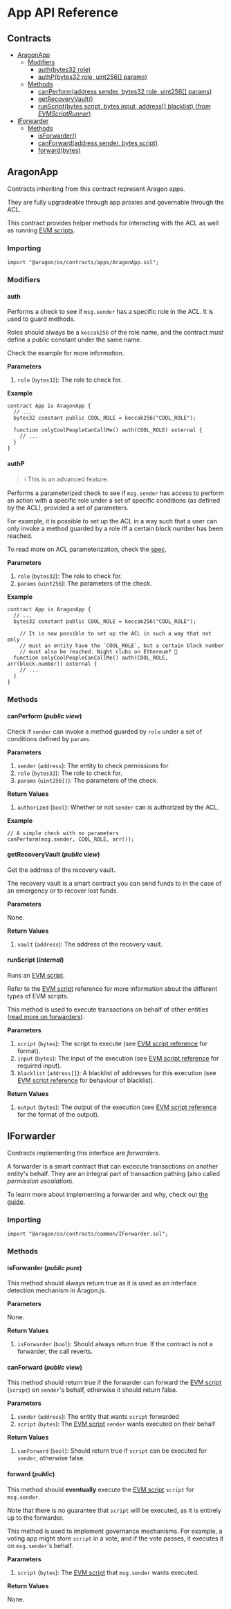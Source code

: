 # App API Reference

## Contracts

- [AragonApp](#aragonapp)
  - [Modifiers](#modifiers)
    - [auth(bytes32 role)](#auth)
    - [authP(bytes32 role, uint256\[\] params)](#authp)
  - [Methods](#methods)
    - [canPerform(address sender, bytes32 role, uint256\[\] params)](#canperform-public-view)
    - [getRecoveryVault()](#getrecoveryvault-public-view)
    - [runScript(bytes script, bytes input, address\[\] blacklist) (*from EVMScriptRunner*)](#runscript-internal)
- [IForwarder](#iforwarder)
  - [Methods](#methods-1)
    - [isForwarder()](#isforwarder)
    - [canForward(address sender, bytes script)](#canforward)
    - [forward(bytes)](#forward)

## AragonApp

Contracts inheriting from this contract represent Aragon apps.

They are fully upgradeable through app proxies and governable through the ACL.

This contract provides helper methods for interacting with the ACL as well as running [EVM scripts](EVM_SCRIPTS.md).

### Importing

```solidity
import "@aragon/os/contracts/apps/AragonApp.sol";
```

### Modifiers

#### auth

Performs a check to see if `msg.sender` has a specific role in the ACL. It is used to guard methods.

Roles should always be a `keccak256` of the role name, and the contract *must* define a public constant under the same name.

Check the example for more information.

**Parameters**

1. `role` (`bytes32`): The role to check for.

**Example**

```solidity
contract App is AragonApp {
  // ...
  bytes32 constant public COOL_ROLE = keccak256("COOL_ROLE");

  function onlyCoolPeopleCanCallMe() auth(COOL_ROLE) external {
    // ...
  }
}
```

#### authP

> ℹ️ This is an advanced feature.

Performs a parameterized check to see if `msg.sender` has access to perform an action with a specific role under a set of specific conditions (as defined by the ACL), provided a set of parameters.

For example, it is possible to set up the ACL in a way such that a user can only invoke a method guarded by a role iff a certain block number has been reached.

To read more on ACL parameterization, check the [spec](aragonOS.md#44-parameter-interpretation).

**Parameters**

1. `role` (`bytes32`): The role to check for.
2. `params` (`uint256`): The parameters of the check.

**Example**

```solidity
contract App is AragonApp {
  // ...
  bytes32 constant public COOL_ROLE = keccak256("COOL_ROLE");

	// It is now possible to set up the ACL in such a way that not only
	// must an entity have the `COOL_ROLE`, but a certain block number
	// must also be reached. Night clubs on Ethereum? 🤔
  function onlyCoolPeopleCanCallMe() auth(COOL_ROLE, arr(block.number)) external {
    // ...
  }
}
```

### Methods

#### canPerform (*public view*)

Check if `sender` can invoke a method guarded by `role` under a set of conditions defined by `params`.

**Parameters**

1. `sender` (`address`): The entity to check permissions for
2. `role` (`bytes32`): The role to check for.
3. `params` (`uint256[]`): The parameters of the check.

**Return Values**

1. `authorized` (`bool`): Whether or not `sender` can is authorized by the ACL.

**Example**

```solidity
// A simple check with no parameters
canPerform(msg.sender, COOL_ROLE, arr());
```

#### getRecoveryVault (*public view*)

Get the address of the recovery vault.

The recovery vault is a smart contract you can send funds to in the case of an emergency or to recover lost funds.

**Parameters**

None.

**Return Values**

1. `vault` (`address`): The address of the recovery vault.

#### runScript (*internal*)

Runs an [EVM script](EVM_SCRIPTS.md).

Refer to the [EVM script](EVM_SCRIPTS.md) reference for more information about the different types of EVM scripts.

This method is used to execute transactions on behalf of other entities ([read more on forwarders](FORWARDER.md)).

**Parameters**

1. `script` (`bytes`): The script to execute (see [EVM script reference](EVM_SCRIPTS.md) for format).
2. `input` (`bytes`): The input of the execution (see [EVM script reference](EVM_SCRIPTS.md) for required input).
3. `blacklist` (`address[]`): A blacklist of addresses for this execution (see [EVM script reference](EVM_SCRIPTS.md) for behaviour of blacklist).

**Return Values**

1. `output` (`bytes`): The output of the execution (see [EVM script reference](EVM_SCRIPTS.md) for the format of the output).

## IForwarder

Contracts implementing this interface are *forwarders*.

A forwarder is a smart contract that can excecute transactions on another entity's behalf. They are an integral part of transaction pathing (also called *permission escalation*).

To learn more about implementing a forwarder and why, check out [the guide](FORWARDER.md).

### Importing

```solidity
import "@aragon/os/contracts/common/IForwarder.sol";
```

### Methods

#### isForwarder (*public pure*)

This method should always return true as it is used as an interface detection mechanism in Aragon.js.

**Parameters**

None.

**Return Values**

1. `isForwarder` (`bool`): Should always return true. If the contract is not a forwarder, the call reverts.

#### canForward (*public view*)

This method should return true if the forwarder can forward the [EVM script](EVM_SCRIPTS.md) (`script`) on `sender`'s behalf, otherwise it should return false.

**Parameters**

1. `sender` (`address`): The entity that wants `script` forwarded
2. `script` (`bytes`): The [EVM script](EVM_SCRIPTS.md) `sender` wants executed on their behalf

**Return Values**

1. `canForward` (`bool`): Should return true if `script` can be executed for `sender`, otherwise false.

#### forward (*public*)

This method should **eventually** execute the [EVM script](EVM_SCRIPTS.md) `script` for `msg.sender`.

Note that there is no guarantee that `script` will be executed, as it is entirely up to the forwarder.

This method is used to implement governance mechanisms. For example, a voting app might store `script` in a vote, and if the vote passes, it executes it on `msg.sender`'s behalf.

**Parameters**

1. `script` (`bytes`): The [EVM script](EVM_SCRIPTS.md) that `msg.sender` wants executed.

**Return Values**

None.